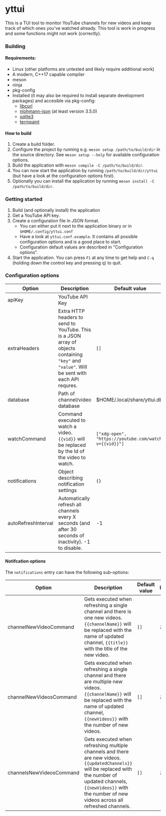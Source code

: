 yttui
===

This is a TUI tool to monitor YouTube channels for new videos and keep track of which ones you've watched already.
This tool is work in progress and some functions might not work (correctly).

### Building
#### Requirements:
* Linux (other platforms are untested and likely require additional work)
* A modern, C++17 capable compiler
* meson
* ninja
* pkg-config
* Installed (it may also be required to install separate development packages) and accesible via pkg-config:
    * [libcurl](https://curl.se)
    * [nlohmann-json](https://github.com/nlohmann/json) (at least version 3.5.0)
    * [sqlite3](https://sqlite.org)
    * [termpaint](https://github.com/termpaint/termpaint)

#### How to build
1. Create a build folder.
1. Configure the project by running e.g. `meson setup /path/to/build/dir` in the source directory. See `meson setup --help` for available configuration options.
1. Build the application with `meson compile -C /path/to/build/dir`.
1. You can now start the application by running `/path/to/build/dir/yttui` (but have a look at the configuration options first).
1. Optionally you can install the application by running `meson install -C /path/to/build/dir`.


### Getting started
1. Build (and optionally install) the application
1. Get a YouTube API key.
1. Create a configuration file in JSON format.
    - You can either put it next to the application binary or in `$HOME/.config/yttui.conf`
    - Have a look at `yttui.conf.example`. It contains all possible configuration options and is a good place to start.
    - Configuration default values are described in "Configuration options".
1. Start the application. You can press `F1` at any time to get help and `C-q` (holding down the control key and pressing q) to quit.


### Configuration options
|Option | Description | Default value | Required |
|-------|-------------|---------------|--------- |
| apiKey | YouTube API Key | | ✓ |
| extraHeaders | Extra HTTP headers to send to YouTube. This is a JSON array of objects containing `"key"` and `"value"`. Will be sent with each API requres. | `[]`  | ✘  |
| database | Path of channel/video database | $HOME/.local/share/yttui.db | ✘ |
| watchCommand | Command executed to watch a video. `{{vid}}` will be replaced by the Id of the video to watch. | `["xdg-open", "https://youtube.com/watch?v={{vid}}"]` | ✘ |
| notifications | Object describing notification settings | `{}` | ✘ |
| autoRefreshInterval | Automatically refresh all channels every X seconds (and after 30 seconds of inactivity). -1 to disable. | -1 | ✘ |

#### Notifcation options
The `notifications` entry can have the following sub-options:

|Option | Description | Default value | Required |
|-------|-------------|---------------|--------- |
| channelNewVideoCommand | Gets executed when refreshing a single channel and there is one new videos. `{{channelName}}` will be replaced with the name of updated channel, `{{title}}` with the title of the new video. | `[]` | ✘ |
| channelNewVideosCommand | Gets executed when refreshing a single channel and there are multiple new videos. `{{channelName}}` will be replaced with the name of updated channel, `{{newVideos}}` with the number of new videos. | `[]` | ✘ |
| channelsNewVideosCommand | Gets executed when refreshing multiple channels and there are new videos. `{{updatedChannels}}` will be replaced with the number of updated channels, `{{newVideos}}` with the number of new videos across all refreshed channels. | `[]` | ✘ |
